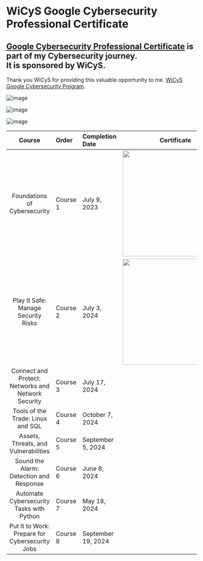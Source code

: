 <h1>WiCyS Google Cybersecurity Professional Certificate</h1>

<h2><a href="https://www.coursera.org/professional-certificates/google-cybersecurity">Google Cybersecurity Professional Certificate</a> is part of my Cybersecurity journey.<br>
It is sponsored by WiCyS.</h2>

<p>Thank you WiCyS for providing this valuable opportunity to me. <a href="https://www.wicys.org/benefits/google-cybersecurity-certificate-program/">WiCyS Google Cybersecurity Program</a>.</p>

![image](https://github.com/user-attachments/assets/35be29fe-d432-4abc-b2c9-4068da30b7d6)

![image](https://github.com/user-attachments/assets/8b79c0cd-1328-49ad-99cd-f269b347afb1)

![image](https://github.com/user-attachments/assets/ae596469-d435-4154-a226-9369d0ce1737)

  
| Course                                             | Order       | Completion Date     | Certificate                                                         |                             
| :------------------------------------------------: | :---------- | :------------------ | :-----------------------------------------------------------------: |
| Foundations of Cybersecurity                       | Course 1    | July 9, 2023        | <img src="https://coursera.org/share/efa1234c6da26afcdf4ff8ad6c67289d" style="width:280px;"/> |
| Play It Safe: Manage Security Risks                | Course 2    | July 3, 2024        | <img src="https://tryhackme-certificates.s3-eu-west-1.amazonaws.com/THM-XTVLR1W5WS.png" style="width:280px;"/> |
| Connect and Protect: Networks and Network Security |Course 3     | July 17, 2024       | 
| Tools of the Trade: Linux and SQL                  | Course 4    | October 7, 2024     |
| Assets, Threats, and Vulnerabilities               | Course 5    | September 5, 2024   |
| Sound the Alarm: Detection and Response            | Course 6    | June 8, 2024        |
| Automate Cybersecurity Tasks with Python           | Course 7    | May 18, 2024        |
| Put It to Work: Prepare for Cybersecurity Jobs     | Course 8    | September 19, 2024  |
